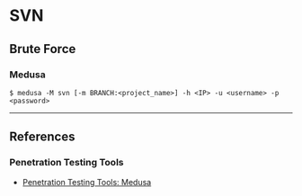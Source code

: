 # SVN

## Brute Force

### Medusa

```
$ medusa -M svn [-m BRANCH:<project_name>] -h <IP> -u <username> -p <password>
```

---
## References

### Penetration Testing Tools

- [Penetration Testing Tools: Medusa](https://en.kali.tools/?p=200)